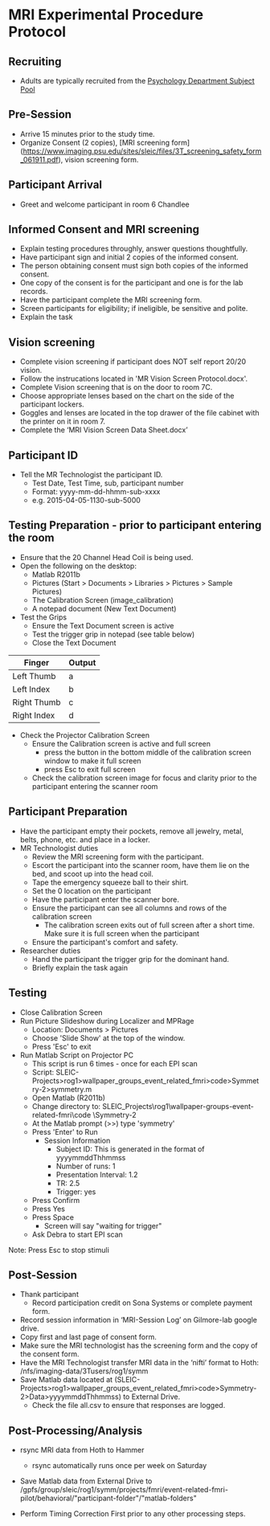 # MRI Experimental Procedure Protocol
## Recruiting
- Adults are typically recruited from the [Psychology Department Subject Pool](https://pennstate.sona-systems.com)

## Pre-Session
- Arrive 15 minutes prior to the study time.
- Organize Consent (2 copies), [MRI screening form] (https://www.imaging.psu.edu/sites/sleic/files/3T_screening_safety_form_061911.pdf), vision screening form.

## Participant Arrival
- Greet and welcome participant in room 6 Chandlee

## Informed Consent and MRI screening
- Explain testing procedures throughly, answer questions thoughtfully.
- Have participant sign and initial 2 copies of the informed consent.
- The person obtaining consent must sign both copies of the informed consent.
- One copy of the consent is for the participant and one is for the lab records.
- Have the participant complete the MRI screening form.
- Screen participants for eligibility; if ineligible, be sensitive and polite.
- Explain the task

## Vision screening
- Complete vision screening if participant does NOT self report 20/20 vision.
- Follow the instrucations located in 'MR Vision Screen Protocol.docx'.
- Complete Vision screening that is on the door to room 7C. 
- Choose appropriate lenses based on the chart on the side of the participant lockers.
- Goggles and lenses are located in the top drawer of the file cabinet with the printer on it in room 7.
- Complete the ‘MRI Vision Screen Data Sheet.docx’

## Participant ID
- Tell the MR Technologist the participant ID.
  - Test Date, Test Time, sub, participant number
  - Format: yyyy-mm-dd-hhmm-sub-xxxx
  - e.g. 2015-04-05-1130-sub-5000

## Testing Preparation - prior to participant entering the room
- Ensure that the 20 Channel Head Coil is being used.
- Open the following on the desktop:
  - Matlab R2011b
  - Pictures (Start > Documents > Libraries > Pictures > Sample Pictures)
  - The Calibration Screen (image_calibration)
  - A notepad document (New Text Document)
- Test the Grips 
  - Ensure the Text Document screen is active
  - Test the trigger grip in notepad (see table below)
  - Close the Text Document

Finger | Output
------ | ------
Left Thumb | a
Left Index | b
Right Thumb | c
Right Index | d

- Check the Projector Calibration Screen
  - Ensure the Calibration screen is active and full screen
    - press the button in the bottom middle of the calibration screen window to make it full screen
    - press Esc to exit full screen
  - Check the calibration screen image for focus and clarity prior to the participant entering the scanner room

## Participant Preparation
- Have the participant empty their pockets, remove all jewelry, metal, belts, phone, etc. and place in a locker.
- MR Technologist duties
  - Review the MRI screening form with the participant.
  - Escort the participant into the scanner room, have them lie on the bed, and scoot up into the head coil.
  - Tape the emergency squeeze ball to their shirt.
  - Set the 0 location on the participant
  - Have the participant enter the scanner bore.
  - Ensure the participant can see all columns and rows of the calibration screen
    - The calibration screen exits out of full screen after a short time. Make sure it is full screen when the participant 
  - Ensure the participant's comfort and safety.
- Researcher duties
  - Hand the participant the trigger grip for the dominant hand.
  - Briefly explain the task again

## Testing
- Close Calibration Screen
- Run Picture Slideshow during Localizer and MPRage
  - Location: Documents > Pictures
  - Choose 'Slide Show' at the top of the window.
  - Press 'Esc' to exit
- Run Matlab Script on Projector PC
  - This script is run 6 times - once for each EPI scan
  - Script: SLEIC-Projects>rog1>wallpaper_groups_event_related_fmri>code>Symmetry-2>symmetry.m
  - Open Matlab (R2011b)
  - Change directory to: SLEIC_Projects\rog1\wallpaper-groups-event-related-fmri\code
\Symmetry-2
  - At the Matlab prompt (>>) type 'symmetry'
  - Press 'Enter' to Run
    - Session Information
      - Subject ID: This is generated in the format of yyyymmddThhmmss
      - Number of runs: 1
      - Presentation Interval: 1.2
      - TR: 2.5
      - Trigger: yes
  - Press Confirm
  - Press Yes
  - Press Space
    - Screen will say "waiting for trigger"
  - Ask Debra to start EPI scan

Note: Press Esc to stop stimuli

## Post-Session
- Thank participant
  - Record participation credit on Sona Systems or complete payment form.
- Record session information in ‘MRI-Session Log’ on Gilmore-lab google drive. 
- Copy first and last page of consent form.
- Make sure the MRI technologist has the screening form and the copy of the consent form. 
- Have the MRI Technologist transfer MRI data in the ‘nifti’ format to Hoth: /nfs/imaging-data/3Tusers/rog1/symm
- Save Matlab data located at (SLEIC-Projects>rog1>wallpaper_groups_event_related_fmri>code>Symmetry-2>Data>yyyymmddThhmmss) to External Drive.
  - Check the file all.csv to ensure that responses are logged.

## Post-Processing/Analysis
- rsync MRI data from Hoth to Hammer
  - rsync automatically runs once per week on Saturday 
- Save Matlab data from External Drive to /gpfs/group/sleic/rog1/symm/projects/fmri/event-related-fmri-pilot/behavioral/"participant-folder"/"matlab-folders"

- Perform Timing Correction First prior to any other processing steps.


  
